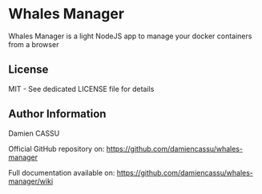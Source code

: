 Whales Manager
==============

Whales Manager is a light NodeJS app to manage your docker containers from a browser

License
-------

MIT - See dedicated LICENSE file for details

Author Information
------------------

Damien CASSU

Official GitHub repository on: https://github.com/damiencassu/whales-manager

Full documentation available on: https://github.com/damiencassu/whales-manager/wiki
